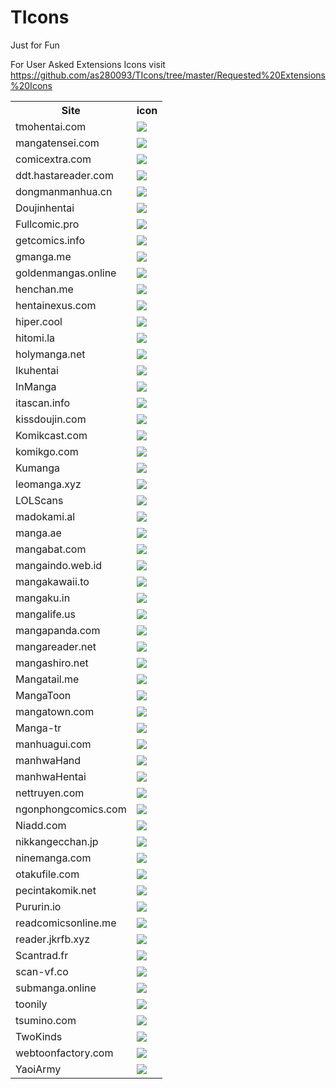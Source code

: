 # TIcons
Just for Fun


For User Asked Extensions Icons visit https://github.com/as280093/TIcons/tree/master/Requested%20Extensions%20Icons
<table style="width:100%">
<tr><th>Site</th><th>icon</th></tr>
<tr><td><a href="https://github.com/as280093/TIcons/tree/master/Requested%20Extensions%20Icons/tmohentai.com/res">tmohentai.com</a></td><td><img src="https://raw.githubusercontent.com/as280093/TIcons/master/Requested%20Extensions%20Icons/tmohentai.com/res/mipmap-xhdpi/ic_launcher.png" align=center" /></td></tr>
<tr><td><a href="https://github.com/as280093/TIcons/tree/master/Requested%20Extensions%20Icons/mangatensei.com/res">mangatensei.com</a></td><td><img src="https://raw.githubusercontent.com/as280093/TIcons/master/Requested%20Extensions%20Icons/mangatensei.com/res/mipmap-xhdpi/ic_launcher.png" align=center" /></td></tr>
<tr><td><a href="https://github.com/as280093/TIcons/tree/master/Requested%20Extensions%20Icons/comicextra.com/res">comicextra.com</a></td><td><img src="https://raw.githubusercontent.com/as280093/TIcons/master/Requested%20Extensions%20Icons/comicextra.com/res/mipmap-xhdpi/ic_launcher.png" align=center" /></td></tr>
<tr><td><a href="https://github.com/as280093/TIcons/tree/master/Requested%20Extensions%20Icons/ddt.hastareader.com%C2%A0/res">ddt.hastareader.com</a></td><td><img src="https://raw.githubusercontent.com/as280093/TIcons/master/Requested%20Extensions%20Icons/ddt.hastareader.com%C2%A0/res/mipmap-xhdpi/ic_launcher.png" align=center" /></td></tr>
<tr><td><a href="https://github.com/as280093/TIcons/tree/master/Requested%20Extensions%20Icons/dongmanmanhua.cn/res">dongmanmanhua.cn</a></td><td><img src="https://raw.githubusercontent.com/as280093/TIcons/master/Requested%20Extensions%20Icons/dongmanmanhua.cn/res/mipmap-xhdpi/ic_launcher.png" align=center" /></td></tr>
<tr><td><a href="https://github.com/as280093/TIcons/tree/master/Requested%20Extensions%20Icons/Doujinhentai/res">Doujinhentai</a></td><td><img src="https://raw.githubusercontent.com/as280093/TIcons/master/Requested%20Extensions%20Icons/Doujinhentai/res/mipmap-xhdpi/ic_launcher.png" align=center" /></td></tr>
<tr><td><a href="https://github.com/as280093/TIcons/tree/master/Requested%20Extensions%20Icons/Fullcomic.pro/res">Fullcomic.pro</a></td><td><img src="https://raw.githubusercontent.com/as280093/TIcons/master/Requested%20Extensions%20Icons/Fullcomic.pro/res/mipmap-xhdpi/ic_launcher.png" align=center" /></td></tr>
<tr><td><a href="https://github.com/as280093/TIcons/tree/master/Requested%20Extensions%20Icons/getcomics.info/res">getcomics.info</a></td><td><img src="https://raw.githubusercontent.com/as280093/TIcons/master/Requested%20Extensions%20Icons/getcomics.info/res/mipmap-xhdpi/ic_launcher.png" align=center" /></td></tr>
<tr><td><a href="https://github.com/as280093/TIcons/tree/master/Requested%20Extensions%20Icons/gmanga.me/res">gmanga.me</a></td><td><img src="https://raw.githubusercontent.com/as280093/TIcons/master/Requested%20Extensions%20Icons/gmanga.me/res/mipmap-xhdpi/ic_launcher.png" align=center" /></td></tr>
<tr><td><a href="https://github.com/as280093/TIcons/tree/master/Requested%20Extensions%20Icons/goldenmangas.online/res">goldenmangas.online</a></td><td><img src="https://raw.githubusercontent.com/as280093/TIcons/master/Requested%20Extensions%20Icons/goldenmangas.online/res/mipmap-xhdpi/ic_launcher.png" align=center" /></td></tr>
<tr><td><a href="https://github.com/as280093/TIcons/tree/master/Requested%20Extensions%20Icons/henchan.me/res">henchan.me</a></td><td><img src="https://raw.githubusercontent.com/as280093/TIcons/master/Requested%20Extensions%20Icons/henchan.me/res/mipmap-xhdpi/ic_launcher.png" align=center" /></td></tr>
<tr><td><a href="https://github.com/as280093/TIcons/tree/master/Requested%20Extensions%20Icons/hentainexus.com/res">hentainexus.com</a></td><td><img src="https://raw.githubusercontent.com/as280093/TIcons/master/Requested%20Extensions%20Icons/hentainexus.com/res/mipmap-xhdpi/ic_launcher.png" align=center" /></td></tr>
<tr><td><a href="https://github.com/as280093/TIcons/tree/master/Requested%20Extensions%20Icons/hiper.cool/res">hiper.cool</a></td><td><img src="https://raw.githubusercontent.com/as280093/TIcons/master/Requested%20Extensions%20Icons/hiper.cool/res/mipmap-xhdpi/ic_launcher.png" align=center" /></td></tr>
<tr><td><a href="https://github.com/as280093/TIcons/tree/master/Requested%20Extensions%20Icons/hitomi.la/res">hitomi.la</a></td><td><img src="https://raw.githubusercontent.com/as280093/TIcons/master/Requested%20Extensions%20Icons/hitomi.la/res/mipmap-xhdpi/ic_launcher.png" align=center" /></td></tr>
<tr><td><a href="https://github.com/as280093/TIcons/tree/master/Requested%20Extensions%20Icons/holymanga.net/res">holymanga.net</a></td><td><img src="https://raw.githubusercontent.com/as280093/TIcons/master/Requested%20Extensions%20Icons/holymanga.net/res/mipmap-xhdpi/ic_launcher.png" align=center" /></td></tr>
<tr><td><a href="https://github.com/as280093/TIcons/tree/master/Requested%20Extensions%20Icons/Ikuhentai/res">Ikuhentai</a></td><td><img src="https://raw.githubusercontent.com/as280093/TIcons/master/Requested%20Extensions%20Icons/Ikuhentai/res/mipmap-xhdpi/ic_launcher.png" align=center" /></td></tr>
<tr><td><a href="https://github.com/as280093/TIcons/tree/master/Requested%20Extensions%20Icons/InManga/res">InManga</a></td><td><img src="https://raw.githubusercontent.com/as280093/TIcons/master/Requested%20Extensions%20Icons/InManga/res/mipmap-xhdpi/ic_launcher.png" align=center" /></td></tr>
<tr><td><a href="https://github.com/as280093/TIcons/tree/master/Requested%20Extensions%20Icons/itascan.info%C2%A0/res">itascan.info</a></td><td><img src="https://raw.githubusercontent.com/as280093/TIcons/master/Requested%20Extensions%20Icons/itascan.info%C2%A0/res/mipmap-xhdpi/ic_launcher.png" align=center" /></td></tr>
<tr><td><a href="https://github.com/as280093/TIcons/tree/master/Requested%20Extensions%20Icons/kissdoujin.com/res">kissdoujin.com</a></td><td><img src="https://raw.githubusercontent.com/as280093/TIcons/master/Requested%20Extensions%20Icons/kissdoujin.com/res/mipmap-xhdpi/ic_launcher.png" align=center" /></td></tr>
<tr><td><a href="https://github.com/as280093/TIcons/tree/master/Requested%20Extensions%20Icons/Komikcast.com/res">Komikcast.com</a></td><td><img src="https://raw.githubusercontent.com/as280093/TIcons/master/Requested%20Extensions%20Icons/Komikcast.com/res/mipmap-xhdpi/ic_launcher.png" align=center" /></td></tr>
<tr><td><a href="https://github.com/as280093/TIcons/tree/master/Requested%20Extensions%20Icons/komikgo.com/res">komikgo.com</a></td><td><img src="https://raw.githubusercontent.com/as280093/TIcons/master/Requested%20Extensions%20Icons/komikgo.com/res/mipmap-xhdpi/ic_launcher.png" align=center" /></td></tr>
<tr><td><a href="https://github.com/as280093/TIcons/tree/master/Requested%20Extensions%20Icons/Kumanga/res">Kumanga</a></td><td><img src="https://raw.githubusercontent.com/as280093/TIcons/master/Requested%20Extensions%20Icons/Kumanga/res/mipmap-xhdpi/ic_launcher.png" align=center" /></td></tr>
<tr><td><a href="https://github.com/as280093/TIcons/tree/master/Requested%20Extensions%20Icons/leomanga.xyz/res">leomanga.xyz</a></td><td><img src="https://raw.githubusercontent.com/as280093/TIcons/master/Requested%20Extensions%20Icons/leomanga.xyz/res/mipmap-xhdpi/ic_launcher.png" align=center" /></td></tr>
<tr><td><a href="https://github.com/as280093/TIcons/tree/master/Requested%20Extensions%20Icons/LOLScans/res">LOLScans</a></td><td><img src="https://raw.githubusercontent.com/as280093/TIcons/master/Requested%20Extensions%20Icons/LOLScans/res/mipmap-xhdpi/ic_launcher.png" align=center" /></td></tr>
<tr><td><a href="https://github.com/as280093/TIcons/tree/master/Requested%20Extensions%20Icons/madokami.al/res">madokami.al</a></td><td><img src="https://raw.githubusercontent.com/as280093/TIcons/master/Requested%20Extensions%20Icons/madokami.al/res/mipmap-xhdpi/ic_launcher.png" align=center" /></td></tr>
<tr><td><a href="https://github.com/as280093/TIcons/tree/master/Requested%20Extensions%20Icons/manga.ae/res">manga.ae</a></td><td><img src="https://raw.githubusercontent.com/as280093/TIcons/master/Requested%20Extensions%20Icons/manga.ae/res/mipmap-xhdpi/ic_launcher.png" align=center" /></td></tr>
<tr><td><a href="https://github.com/as280093/TIcons/tree/master/Requested%20Extensions%20Icons/mangabat.com/res">mangabat.com</a></td><td><img src="https://raw.githubusercontent.com/as280093/TIcons/master/Requested%20Extensions%20Icons/mangabat.com/res/mipmap-xhdpi/ic_launcher.png" align=center" /></td></tr>
<tr><td><a href="https://github.com/as280093/TIcons/tree/master/Requested%20Extensions%20Icons/mangaindo.web.id/res">mangaindo.web.id</a></td><td><img src="https://raw.githubusercontent.com/as280093/TIcons/master/Requested%20Extensions%20Icons/mangaindo.web.id/res/mipmap-xhdpi/ic_launcher.png" align=center" /></td></tr>
<tr><td><a href="https://github.com/as280093/TIcons/tree/master/Requested%20Extensions%20Icons/mangakawaii.to/res">mangakawaii.to</a></td><td><img src="https://raw.githubusercontent.com/as280093/TIcons/master/Requested%20Extensions%20Icons/mangakawaii.to/res/mipmap-xhdpi/ic_launcher.png" align=center" /></td></tr>
<tr><td><a href="https://github.com/as280093/TIcons/tree/master/Requested%20Extensions%20Icons/mangaku.in/res">mangaku.in</a></td><td><img src="https://raw.githubusercontent.com/as280093/TIcons/master/Requested%20Extensions%20Icons/mangaku.in/res/mipmap-xhdpi/ic_launcher.png" align=center" /></td></tr>
<tr><td><a href="https://github.com/as280093/TIcons/tree/master/Requested%20Extensions%20Icons/mangalife.us/res">mangalife.us</a></td><td><img src="https://raw.githubusercontent.com/as280093/TIcons/master/Requested%20Extensions%20Icons/mangalife.us/res/mipmap-xhdpi/ic_launcher.png" align=center" /></td></tr>
<tr><td><a href="https://github.com/as280093/TIcons/tree/master/Requested%20Extensions%20Icons/mangapanda.com/res">mangapanda.com</a></td><td><img src="https://raw.githubusercontent.com/as280093/TIcons/master/Requested%20Extensions%20Icons/mangapanda.com/res/mipmap-xhdpi/ic_launcher.png" align=center" /></td></tr>
<tr><td><a href="https://github.com/as280093/TIcons/tree/master/Requested%20Extensions%20Icons/mangareader.net/res">mangareader.net</a></td><td><img src="https://raw.githubusercontent.com/as280093/TIcons/master/Requested%20Extensions%20Icons/mangareader.net/res/mipmap-xhdpi/ic_launcher.png" align=center" /></td></tr>
<tr><td><a href="https://github.com/as280093/TIcons/tree/master/Requested%20Extensions%20Icons/mangashiro.net/res">mangashiro.net</a></td><td><img src="https://raw.githubusercontent.com/as280093/TIcons/master/Requested%20Extensions%20Icons/mangashiro.net/res/mipmap-xhdpi/ic_launcher.png" align=center" /></td></tr>
<tr><td><a href="https://github.com/as280093/TIcons/tree/master/Requested%20Extensions%20Icons/Mangatail.me/res">Mangatail.me</a></td><td><img src="https://raw.githubusercontent.com/as280093/TIcons/master/Requested%20Extensions%20Icons/Mangatail.me/res/mipmap-xhdpi/ic_launcher.png" align=center" /></td></tr>
<tr><td><a href="https://github.com/as280093/TIcons/tree/master/Requested%20Extensions%20Icons/MangaToon/res">MangaToon</a></td><td><img src="https://raw.githubusercontent.com/as280093/TIcons/master/Requested%20Extensions%20Icons/MangaToon/res/mipmap-xhdpi/ic_launcher.png" align=center" /></td></tr>
<tr><td><a href="https://github.com/as280093/TIcons/tree/master/Requested%20Extensions%20Icons/mangatown.com/res">mangatown.com</a></td><td><img src="https://raw.githubusercontent.com/as280093/TIcons/master/Requested%20Extensions%20Icons/mangatown.com/res/mipmap-xhdpi/ic_launcher.png" align=center" /></td></tr>
<tr><td><a href="https://github.com/as280093/TIcons/tree/master/Requested%20Extensions%20Icons/Manga-tr/res">Manga-tr</a></td><td><img src="https://raw.githubusercontent.com/as280093/TIcons/master/Requested%20Extensions%20Icons/Manga-tr/res/mipmap-xhdpi/ic_launcher.png" align=center" /></td></tr>
<tr><td><a href="https://github.com/as280093/TIcons/tree/master/Requested%20Extensions%20Icons/manhuagui.com/res">manhuagui.com</a></td><td><img src="https://raw.githubusercontent.com/as280093/TIcons/master/Requested%20Extensions%20Icons/manhuagui.com/res/mipmap-xhdpi/ic_launcher.png" align=center" /></td></tr>
<tr><td><a href="https://github.com/as280093/TIcons/tree/master/Requested%20Extensions%20Icons/manhwaHand/res">manhwaHand</a></td><td><img src="https://raw.githubusercontent.com/as280093/TIcons/master/Requested%20Extensions%20Icons/manhwaHand/res/mipmap-xhdpi/ic_launcher.png" align=center" /></td></tr>
<tr><td><a href="https://github.com/as280093/TIcons/tree/master/Requested%20Extensions%20Icons/manhwaHentai/res">manhwaHentai</a></td><td><img src="https://raw.githubusercontent.com/as280093/TIcons/master/Requested%20Extensions%20Icons/manhwaHentai/res/mipmap-xhdpi/ic_launcher.png" align=center" /></td></tr>
<tr><td><a href="https://github.com/as280093/TIcons/tree/master/Requested%20Extensions%20Icons/nettruyen.com/res">nettruyen.com</a></td><td><img src="https://raw.githubusercontent.com/as280093/TIcons/master/Requested%20Extensions%20Icons/nettruyen.com/res/mipmap-xhdpi/ic_launcher.png" align=center" /></td></tr>
<tr><td><a href="https://github.com/as280093/TIcons/tree/master/Requested%20Extensions%20Icons/ngonphongcomics.com/res">ngonphongcomics.com</a></td><td><img src="https://raw.githubusercontent.com/as280093/TIcons/master/Requested%20Extensions%20Icons/ngonphongcomics.com/res/mipmap-xhdpi/ic_launcher.png" align=center" /></td></tr>
<tr><td><a href="https://github.com/as280093/TIcons/tree/master/Requested%20Extensions%20Icons/Niadd.com/res">Niadd.com</a></td><td><img src="https://raw.githubusercontent.com/as280093/TIcons/master/Requested%20Extensions%20Icons/Niadd.com/res/mipmap-xhdpi/ic_launcher.png" align=center" /></td></tr>
<tr><td><a href="https://github.com/as280093/TIcons/tree/master/Requested%20Extensions%20Icons/nikkangecchan.jp/res">nikkangecchan.jp</a></td><td><img src="https://raw.githubusercontent.com/as280093/TIcons/master/Requested%20Extensions%20Icons/nikkangecchan.jp/res/mipmap-xhdpi/ic_launcher.png" align=center" /></td></tr>
<tr><td><a href="https://github.com/as280093/TIcons/tree/master/Requested%20Extensions%20Icons/ninemanga.com/res">ninemanga.com</a></td><td><img src="https://raw.githubusercontent.com/as280093/TIcons/master/Requested%20Extensions%20Icons/ninemanga.com/res/mipmap-xhdpi/ic_launcher.png" align=center" /></td></tr>
<tr><td><a href="https://github.com/as280093/TIcons/tree/master/Requested%20Extensions%20Icons/otakufile.com/res">otakufile.com</a></td><td><img src="https://raw.githubusercontent.com/as280093/TIcons/master/Requested%20Extensions%20Icons/otakufile.com/res/mipmap-xhdpi/ic_launcher.png" align=center" /></td></tr>
<tr><td><a href="https://github.com/as280093/TIcons/tree/master/Requested%20Extensions%20Icons/pecintakomik.net/res">pecintakomik.net</a></td><td><img src="https://raw.githubusercontent.com/as280093/TIcons/master/Requested%20Extensions%20Icons/pecintakomik.net/res/mipmap-xhdpi/ic_launcher.png" align=center" /></td></tr>
<tr><td><a href="https://github.com/as280093/TIcons/tree/master/Requested%20Extensions%20Icons/Pururin.io/res">Pururin.io</a></td><td><img src="https://raw.githubusercontent.com/as280093/TIcons/master/Requested%20Extensions%20Icons/Pururin.io/res/mipmap-xhdpi/ic_launcher.png" align=center" /></td></tr>
<tr><td><a href="https://github.com/as280093/TIcons/tree/master/Requested%20Extensions%20Icons/readcomicsonline.me/res">readcomicsonline.me</a></td><td><img src="https://raw.githubusercontent.com/as280093/TIcons/master/Requested%20Extensions%20Icons/readcomicsonline.me/res/mipmap-xhdpi/ic_launcher.png" align=center" /></td></tr>
<tr><td><a href="https://github.com/as280093/TIcons/tree/master/Requested%20Extensions%20Icons/reader.jkrfb.xyz/res">reader.jkrfb.xyz</a></td><td><img src="https://raw.githubusercontent.com/as280093/TIcons/master/Requested%20Extensions%20Icons/reader.jkrfb.xyz/res/mipmap-xhdpi/ic_launcher.png" align=center" /></td></tr>
<tr><td><a href="https://github.com/as280093/TIcons/tree/master/Requested%20Extensions%20Icons/Scantrad.fr/res">Scantrad.fr</a></td><td><img src="https://raw.githubusercontent.com/as280093/TIcons/master/Requested%20Extensions%20Icons/Scantrad.fr/res/mipmap-xhdpi/ic_launcher.png" align=center" /></td></tr>
<tr><td><a href="https://github.com/as280093/TIcons/tree/master/Requested%20Extensions%20Icons/scan-vf.co/res">scan-vf.co</a></td><td><img src="https://raw.githubusercontent.com/as280093/TIcons/master/Requested%20Extensions%20Icons/scan-vf.co/res/mipmap-xhdpi/ic_launcher.png" align=center" /></td></tr>
<tr><td><a href="https://github.com/as280093/TIcons/tree/master/Requested%20Extensions%20Icons/submanga.online/res">submanga.online</a></td><td><img src="https://raw.githubusercontent.com/as280093/TIcons/master/Requested%20Extensions%20Icons/submanga.online/res/mipmap-xhdpi/ic_launcher.png" align=center" /></td></tr>
<tr><td><a href="https://github.com/as280093/TIcons/tree/master/Requested%20Extensions%20Icons/toonily/res">toonily</a></td><td><img src="https://raw.githubusercontent.com/as280093/TIcons/master/Requested%20Extensions%20Icons/toonily/res/mipmap-xhdpi/ic_launcher.png" align=center" /></td></tr>
<tr><td><a href="https://github.com/as280093/TIcons/tree/master/Requested%20Extensions%20Icons/tsumino.com/res">tsumino.com</a></td><td><img src="https://raw.githubusercontent.com/as280093/TIcons/master/Requested%20Extensions%20Icons/tsumino.com/res/mipmap-xhdpi/ic_launcher.png" align=center" /></td></tr>
<tr><td><a href="https://github.com/as280093/TIcons/tree/master/Requested%20Extensions%20Icons/TwoKinds/res">TwoKinds</a></td><td><img src="https://raw.githubusercontent.com/as280093/TIcons/master/Requested%20Extensions%20Icons/TwoKinds/res/mipmap-xhdpi/ic_launcher.png" align=center" /></td></tr>
<tr><td><a href="https://github.com/as280093/TIcons/tree/master/Requested%20Extensions%20Icons/webtoonfactory.com/res">webtoonfactory.com</a></td><td><img src="https://raw.githubusercontent.com/as280093/TIcons/master/Requested%20Extensions%20Icons/webtoonfactory.com/res/mipmap-xhdpi/ic_launcher.png" align=center" /></td></tr>
<tr><td><a href="https://github.com/as280093/TIcons/tree/master/Requested%20Extensions%20Icons/YaoiArmy/res">YaoiArmy</a></td><td><img src="https://raw.githubusercontent.com/as280093/TIcons/master/Requested%20Extensions%20Icons/YaoiArmy/res/mipmap-xhdpi/ic_launcher.png" align=center" /></td></tr>
</table>

